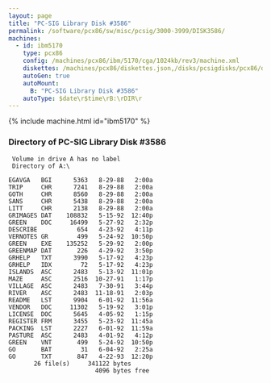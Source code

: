 ```yaml
---
layout: page
title: "PC-SIG Library Disk #3586"
permalink: /software/pcx86/sw/misc/pcsig/3000-3999/DISK3586/
machines:
  - id: ibm5170
    type: pcx86
    config: /machines/pcx86/ibm/5170/cga/1024kb/rev3/machine.xml
    diskettes: /machines/pcx86/diskettes.json,/disks/pcsigdisks/pcx86/diskettes.json
    autoGen: true
    autoMount:
      B: "PC-SIG Library Disk #3586"
    autoType: $date\r$time\rB:\rDIR\r
---
```


{% include machine.html id="ibm5170" %}

### Directory of PC-SIG Library Disk #3586

     Volume in drive A has no label
     Directory of A:\

    EGAVGA   BGI      5363   8-29-88   2:00a
    TRIP     CHR      7241   8-29-88   2:00a
    GOTH     CHR      8560   8-29-88   2:00a
    SANS     CHR      5438   8-29-88   2:00a
    LITT     CHR      2138   8-29-88   2:00a
    GRIMAGES DAT    108832   5-15-92  12:40p
    GREEN    DOC     16499   5-27-92   2:32p
    DESCRIBE           654   4-23-92   4:11p
    VERNOTES GR        499   5-24-92  10:50p
    GREEN    EXE    135252   5-29-92   2:00p
    GREENMAP DAT       226   4-29-92   3:50p
    GRHELP   TXT      3990   5-17-92   4:23p
    GRHELP   IDX        72   5-17-92   4:23p
    ISLANDS  ASC      2483   5-13-92  11:01p
    MAZE     ASC      2516  10-27-91   1:17p
    VILLAGE  ASC      2483   7-30-91   3:44p
    RIVER    ASC      2483  11-18-91   2:03p
    README   LST      9904   6-01-92  11:56a
    VENDOR   DOC     11302   5-19-92   3:01p
    LICENSE  DOC      5645   4-05-92   1:15p
    REGISTER FRM      3455   5-23-92  11:45a
    PACKING  LST      2227   6-01-92  11:59a
    PASTURE  ASC      2483   4-01-92   4:12p
    GREEN    VNT       499   5-24-92  10:50p
    GO       BAT        31   6-04-92   2:25a
    GO       TXT       847   4-22-93  12:20p
           26 file(s)     341122 bytes
                            4096 bytes free
